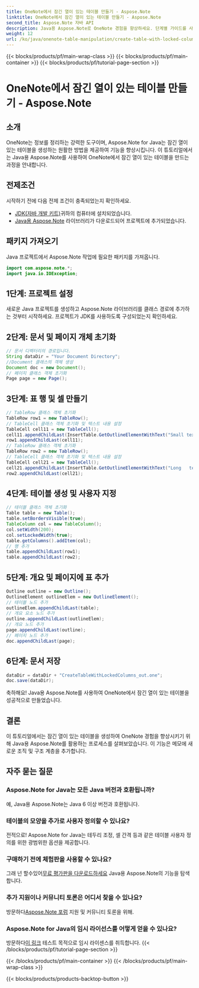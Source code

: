 ```yaml
---
title: OneNote에서 잠긴 열이 있는 테이블 만들기 - Aspose.Note
linktitle: OneNote에서 잠긴 열이 있는 테이블 만들기 - Aspose.Note
second_title: Aspose.Note 자바 API
description: Java용 Aspose.Note로 OneNote 경험을 향상하세요. 단계별 가이드를 사용하여 잠긴 열이 있는 테이블을 만드는 방법을 알아보세요. 지금 무료 평가판을 다운로드하세요!
weight: 12
url: /ko/java/onenote-table-manipulation/create-table-with-locked-columns/
---
```


{{< blocks/products/pf/main-wrap-class >}}
{{< blocks/products/pf/main-container >}}
{{< blocks/products/pf/tutorial-page-section >}}

# OneNote에서 잠긴 열이 있는 테이블 만들기 - Aspose.Note

## 소개
OneNote는 정보를 정리하는 강력한 도구이며, Aspose.Note for Java는 잠긴 열이 있는 테이블을 생성하는 원활한 방법을 제공하여 기능을 향상시킵니다. 이 튜토리얼에서는 Java용 Aspose.Note를 사용하여 OneNote에서 잠긴 열이 있는 테이블을 만드는 과정을 안내합니다.
## 전제조건
시작하기 전에 다음 전제 조건이 충족되었는지 확인하세요.
- [JDK(자바 개발 키트)](https://www.oracle.com/java/technologies/javase-downloads.html)귀하의 컴퓨터에 설치되었습니다.
- [Java용 Aspose.Note](https://downloads.aspose.com/note/java) 라이브러리가 다운로드되어 프로젝트에 추가되었습니다.
## 패키지 가져오기
Java 프로젝트에서 Aspose.Note 작업에 필요한 패키지를 가져옵니다.
```java
import com.aspose.note.*;
import java.io.IOException;
```
## 1단계: 프로젝트 설정
새로운 Java 프로젝트를 생성하고 Aspose.Note 라이브러리를 클래스 경로에 추가하는 것부터 시작하세요. 프로젝트가 JDK를 사용하도록 구성되었는지 확인하세요.
## 2단계: 문서 및 페이지 개체 초기화
```java
// 문서 디렉터리의 경로입니다.
String dataDir = "Your Document Directory";
//Document 클래스의 객체 생성
Document doc = new Document();
// 페이지 클래스 객체 초기화
Page page = new Page();
```
## 3단계: 표 행 및 셀 만들기
```java
// TableRow 클래스 객체 초기화
TableRow row1 = new TableRow();
// TableCell 클래스 객체 초기화 및 텍스트 내용 설정
TableCell cell11 = new TableCell();
cell11.appendChildLast(InsertTable.GetOutlineElementWithText("Small text"));
row1.appendChildLast(cell11);
// TableRow 클래스 객체 초기화
TableRow row2 = new TableRow();
// TableCell 클래스 객체 초기화 및 텍스트 내용 설정
TableCell cell21 = new TableCell();
cell21.appendChildLast(InsertTable.GetOutlineElementWithText("Long   text    with    several   words and    spaces."));
row2.appendChildLast(cell21);
```
## 4단계: 테이블 생성 및 사용자 지정
```java
// 테이블 클래스 객체 초기화
Table table = new Table();
table.setBordersVisible(true);
TableColumn col = new TableColumn();
col.setWidth(200);
col.setLockedWidth(true);
table.getColumns().addItem(col);
// 행 추가
table.appendChildLast(row1);
table.appendChildLast(row2);
```
## 5단계: 개요 및 페이지에 표 추가
```java
Outline outline = new Outline();
OutlineElement outlineElem = new OutlineElement();
// 테이블 노드 추가
outlineElem.appendChildLast(table);
// 개요 요소 노드 추가
outline.appendChildLast(outlineElem);
// 개요 노드 추가
page.appendChildLast(outline);
// 페이지 노드 추가
doc.appendChildLast(page);
```
## 6단계: 문서 저장
```java
dataDir = dataDir + "CreateTableWithLockedColumns_out.one";
doc.save(dataDir);
```
축하해요! Java용 Aspose.Note를 사용하여 OneNote에서 잠긴 열이 있는 테이블을 성공적으로 만들었습니다.
## 결론
이 튜토리얼에서는 잠긴 열이 있는 테이블을 생성하여 OneNote 경험을 향상시키기 위해 Java용 Aspose.Note를 활용하는 프로세스를 살펴보았습니다. 이 기능은 메모에 새로운 조직 및 구조 계층을 추가합니다.
## 자주 묻는 질문
### Aspose.Note for Java는 모든 Java 버전과 호환됩니까?
예, Java용 Aspose.Note는 Java 6 이상 버전과 호환됩니다.
### 테이블의 모양을 추가로 사용자 정의할 수 있나요?
전적으로! Aspose.Note for Java는 테두리 조정, 셀 간격 등과 같은 테이블 사용자 정의를 위한 광범위한 옵션을 제공합니다.
### 구매하기 전에 체험판을 사용할 수 있나요?
 그래 넌 할수있어[무료 평가판을 다운로드하세요](https://releases.aspose.com/) Java용 Aspose.Note의 기능을 탐색합니다.
### 추가 지원이나 커뮤니티 토론은 어디서 찾을 수 있나요?
 방문하다[Aspose.Note 포럼](https://forum.aspose.com/c/note/28) 지원 및 커뮤니티 토론을 위해.
### Aspose.Note for Java의 임시 라이선스를 어떻게 얻을 수 있나요?
 방문하다[이 링크](https://purchase.aspose.com/temporary-license/) 테스트 목적으로 임시 라이센스를 취득합니다.
{{< /blocks/products/pf/tutorial-page-section >}}

{{< /blocks/products/pf/main-container >}}
{{< /blocks/products/pf/main-wrap-class >}}

{{< blocks/products/products-backtop-button >}}
